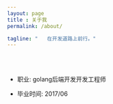 ```yaml
---
layout: page
title : 关于我
permalink: /about/

tagline: "   在开发道路上前行。"
---
```


<br>
<br>


- 职业: golang后端开发开发工程师

- 毕业时间: 2017/06
